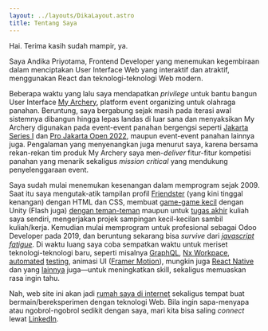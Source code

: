 ```yaml
---
layout: ../layouts/DikaLayout.astro
title: Tentang Saya
---
```


Hai. Terima kasih sudah mampir, ya.

Saya Andika Priyotama, Frontend Developer yang menemukan kegembiraan dalam menciptakan User Interface Web yang interaktif dan atraktif, menggunakan React dan teknologi-teknologi Web modern.

Beberapa waktu yang lalu saya mendapatkan _privilege_ untuk bantu bangun User Interface <span class="text-nowrap">[My Archery](https://myarchery.id)</span>, platform event organizing untuk olahraga panahan. Beruntung, saya bergabung sejak masih pada iterasi awal sistemnya dibangun hingga lepas landas di luar sana dan menyaksikan My Archery digunakan pada event-event panahan bergengsi seperti [Jakarta Series I](https://myarchery.id/event/pengprov-perpani-dki-jakarta/1646439641-jakarta-series-i-archery-competition-2022) dan [Pro Jakarta Open 2022](https://myarchery.id/event/pro-archery/1656313280-pro-jakarta-open-2022), maupun event-event panahan lainnya juga. Pengalaman yang menyenangkan juga menurut saya, karena bersama rekan-rekan tim produk <span class="text-nowrap">My Archery</span> saya men-_deliver_ fitur-fitur kompetisi panahan yang menarik sekaligus _mission critical_ yang mendukung penyelenggaraan event.

Saya sudah mulai menemukan kesenangan dalam memprogram sejak 2009. Saat itu saya mengutak-atik tampilan profil [Friendster](https://www.wired.com/2013/02/friendster-autopsy/) (yang kini tinggal kenangan) dengan HTML dan CSS, membuat [game-game kecil](https://bitbucket.org/andikapriyotama/petualangan-banyu) dengan Unity (Flash juga) [dengan teman-teman](https://bitbucket.org/andikapriyotama/balada_hoax_game) maupun untuk [tugas akhir](https://bitbucket.org/andikapriyotama/brtunityandroid) kuliah saya sendiri, mengerjakan projek sampingan kecil-kecilan sambil kuliah/kerja. Kemudian mulai memprogram untuk profesional sebagai Odoo Developer pada 2019, dan beruntung sekarang bisa _survive_ dari [_javascript fatigue_](https://medium.com/@ericclemmons/javascript-fatigue-48d4011b6fc4). Di waktu luang saya coba sempatkan waktu untuk meriset teknologi-teknologi baru, seperti misalnya [GraphQL](https://github.com/sakitkepala/sakitkepalanoteapp/blob/ui/libs/graphql/src/lib/schema.ts), [Nx Workpace](https://github.com/sakitkepala/sakitkepalanoteapp/tree/static-prototyping), [automated](https://github.com/sakitkepala/iniresume/blob/main/src/app/components/editor/editor.test.tsx) [testing](https://github.com/sakitkepala/iniresume/blob/main/e2e/src/e2e/app.cy.ts), animasi UI ([Framer Motion](https://github.com/sakitkepala/iniresume/blob/main/src/app/screens/welcome.tsx)), mungkin juga [React Native](https://github.com/sakitkepala/sakitkepalanoteapp/tree/mobile/apps/notemobile) dan yang [lainnya](https://github.com/sakitkepala) juga&mdash;untuk meningkatkan skill, sekaligus memuaskan rasa ingin tahu.

Nah, web site ini akan jadi [rumah saya di internet](https://www.daniel.pizza/writing/building-home-web) sekaligus tempat buat bermain/bereksperimen dengan teknologi Web. Bila ingin sapa-menyapa atau ngobrol-ngobrol sedikit dengan saya, mari kita bisa saling _connect_ lewat [LinkedIn](https://www.linkedin.com/in/andikapriyotama).
